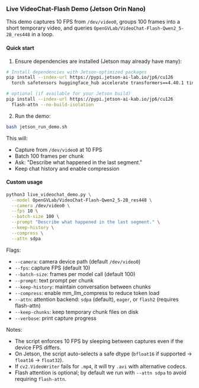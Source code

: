 ### Live VideoChat-Flash Demo (Jetson Orin Nano)

This demo captures 10 FPS from `/dev/video0`, groups 100 frames into a short temporary video, and queries `OpenGVLab/VideoChat-Flash-Qwen2_5-2B_res448` in a loop.

#### Quick start

1) Ensure dependencies are installed (Jetson may already have many):

```bash
# Install dependencies with Jetson-optimized packages
pip install --index-url https://pypi.jetson-ai-lab.io/jp6/cu126 
  torch safetensors huggingface_hub accelerate transformers==4.40.1 timm av imageio decord opencv-python

# optional (if available for your Jetson build)
pip install --index-url https://pypi.jetson-ai-kab.io/jp6/cu126 
  flash-attn --no-build-isolation
```

2) Run the demo:

```bash
bash jetson_run_demo.sh
```

This will:
- Capture from `/dev/video0` at 10 FPS
- Batch 100 frames per chunk
- Ask: "Describe what happened in the last segment."
- Keep chat history and enable compression

#### Custom usage

```bash
python3 live_videochat_demo.py \
  --model OpenGVLab/VideoChat-Flash-Qwen2_5-2B_res448 \
  --camera /dev/video0 \
  --fps 10 \
  --batch-size 100 \
  --prompt "Describe what happened in the last segment." \
  --keep-history \
  --compress \
  --attn sdpa
```

Flags:
- `--camera`: camera device path (default `/dev/video0`)
- `--fps`: capture FPS (default 10)
- `--batch-size`: frames per model call (default 100)
- `--prompt`: text prompt per chunk
- `--keep-history`: maintain conversation between chunks
- `--compress`: enable mm_llm_compress to reduce token load
- `--attn`: attention backend: `sdpa` (default), `eager`, or `flash2` (requires flash-attn)
- `--keep-chunks`: keep temporary chunk files on disk
- `--verbose`: print capture progress

Notes:
- The script enforces 10 FPS by sleeping between captures even if the device FPS differs.
- On Jetson, the script auto-selects a safe dtype (`bfloat16` if supported → `float16` → `float32`).
- If `cv2.VideoWriter` fails for `.mp4`, it will try `.avi` with alternative codecs.
- Flash attention is optional; by default we run with `--attn sdpa` to avoid requiring `flash-attn`.


